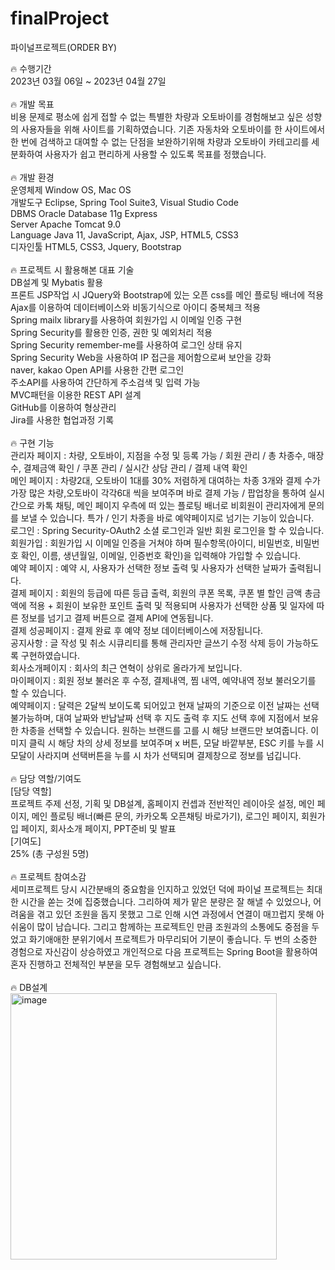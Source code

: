 # finalProject
파이널프로젝트(ORDER BY)

🔥 수행기간<br>
2023년 03월 06일 ~ 2023년 04월 27일
<br><br>
🔥 개발 목표<br>
비용 문제로 평소에 쉽게 접할 수 없는 특별한 차량과 오토바이를 경험해보고 싶은 성향의 사용자들을 위해 사이트를 기획하였습니다.
기존 자동차와 오토바이를 한 사이트에서 한 번에 검색하고 대여할 수 없는 단점을 보완하기위해 차량과 오토바이 카테고리를 세분화하여 사용자가 쉽고 편리하게 사용할 수 있도록 목표를 정했습니다.
<br><br>
🔥 개발 환경<br>
운영체제	Window OS, Mac OS <br>
개발도구	Eclipse, Spring Tool Suite3, Visual Studio Code <br>
DBMS	Oracle Database 11g Express <br>
Server	Apache Tomcat 9.0 <br>
Language	Java 11, JavaScript, Ajax, JSP, HTML5, CSS3 <br>
디자인툴	HTML5, CSS3, Jquery, Bootstrap
<br><br>
🔥 프로젝트 시 활용해본 대표 기술<br>
DB설계 및 Mybatis 활용 <br>
프론트 JSP작업 시 JQuery와 Bootstrap에 있는 오픈 css를 메인 플로팅 배너에 적용 <br>
Ajax를 이용하여 데이터베이스와 비동기식으로 아이디 중복체크 적용 <br>
Spring mailx library를 사용하여 회원가입 시 이메일 인증 구현 <br>
Spring Security를 활용한 인증, 권한 및 예외처리 적용 <br>
Spring Security remember-me를 사용하여 로그인 상태 유지 <br>
Spring Security Web을 사용하여 IP 접근을 제어함으로써 보안을 강화 <br>
naver, kakao Open API를 사용한 간편 로그인 <br>
주소API를 사용하여 간단하게 주소검색 및 입력 가능 <br>
MVC패턴을 이용한 REST API 설계 <br>
GitHub를 이용하여 형상관리 <br>
Jira를 사용한 협업과정 기록
<br><br>
🔥 구현 기능<br>
관리자 페이지 : 차량, 오토바이, 지점을 수정 및 등록 가능 / 회원 관리 / 총 차종수, 매장 수, 결제금액 확인 / 쿠폰 관리 / 실시간 상담 관리 / 결제 내역 확인 <br>
메인 페이지 : 차량2대, 오토바이 1대를 30% 저렴하게 대여하는 차종 3개와 결제 수가 가장 많은 차량,오토바이 각각6대 씩을 보여주며 바로 결제 가능 / 팝업창을 통하여 실시간으로 카톡 채팅, 메인 페이지 우측에 떠 있는 플로팅 배너로 비회원이 관리자에게 문의를 보낼 수 있습니다. 특가 / 인기 차종을 바로 예약페이지로 넘기는 기능이 있습니다. <br>
로그인 : Spring Security-OAuth2 소셜 로그인과 일반 회원 로그인을 할 수 있습니다. <br>
회원가입 : 회원가입 시 이메일 인증을 거쳐야 하며 필수항목(아이디, 비밀번호, 비밀번호 확인, 이름, 생년월일, 이메일, 인증번호 확인)을 입력해야 가입할 수 있습니다. <br>
예약 페이지 : 예약 시, 사용자가 선택한 정보 출력 및 사용자가 선택한 날짜가 출력됩니다. <br>
결제 페이지 : 회원의 등급에 따른 등급 출력, 회원의 쿠폰 목록, 쿠폰 별 할인 금액 총금액에 적용 + 회원이 보유한 포인트 출력 및 적용되며 사용자가 선택한 상품 및 일자에 따른 정보를 넘기고 결제 버튼으로 결제 API에 연동됩니다. <br>
결제 성공페이지 : 결제 완료 후 예약 정보 데이터베이스에 저장됩니다. <br>
공지사항 : 글 작성 및 취소 시큐리티를 통해 관리자만 글쓰기 수정 삭제 등이 가능하도록 구현하였습니다. <br>
회사소개페이지 : 회사의 최근 연혁이 상위로 올라가게 보입니다. <br>
마이페이지 : 회원 정보 불러온 후 수정, 결제내역, 찜 내역, 예약내역 정보 불러오기를 할 수 있습니다. <br>
예약페이지 : 달력은 2달씩 보이도록 되어있고 현재 날짜의 기준으로 이전 날짜는 선택 불가능하며, 대여 날짜와 반납날짜 선택 후 지도 출력 후 지도 선택 후에 지점에서 보유한 차종을 선택할 수 있습니다. 원하는 브랜드를 고를 시 해당 브랜드만 보여줍니다. 이미지 클릭 시 해당 차의 상세 정보를 보여주며 x 버튼, 모달 바깥부분, ESC 키를 누를 시 모달이 사라지며 선택버튼을 누를 시 차가 선택되며 결제창으로 정보를 넘깁니다.
<br><br>
🔥 담당 역할/기여도<br>
[담당 역할]<br>
프로젝트 주제 선정, 기획 및 DB설계, 홈페이지 컨셉과 전반적인 레이아웃 설정, 메인 페이지, 메인 플로팅 배너(빠른 문의, 카카오톡 오픈채팅 바로가기), 로그인 페이지, 회원가입 페이지, 회사소개 페이지, PPT준비 및 발표 <br>
[기여도]<br>
25% (총 구성원 5명)
<br><br>
🔥 프로젝트 참여소감<br>
세미프로젝트 당시 시간분배의 중요함을 인지하고 있었던 덕에 파이널 프로젝트는 최대한 시간을 쏟는 것에 집중했습니다. 그리하여 제가 맡은 분량은 잘 해낼 수 있었으나, 어려움을 겪고 있던 조원을 돕지 못했고 그로 인해 시연 과정에서 연결이 매끄럽지 못해 아쉬움이 많이 남습니다. 그리고 함께하는 프로젝트인 만큼 조원과의 소통에도 중점을 두었고 화기애애한 분위기에서 프로젝트가 마무리되어 기분이 좋습니다. 두 번의 소중한 경험으로 자신감이 상승하였고 개인적으로 다음 프로젝트는 Spring Boot을 활용하여 혼자 진행하고 전체적인 부분을 모두 경험해보고 싶습니다.
<br><br>
🔥 DB설계<br>
<img width="426" alt="image" src="https://github.com/jua930128/semiProject/assets/133546011/4e776959-c411-4445-bb49-57818020022a">


